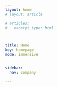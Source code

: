 ```yaml
---
layout: home
# layout: article

# articles:
#   excerpt_type: html



title: Home
key: homepage
mode: immersive


sidebar:
  nav: company

---
```


